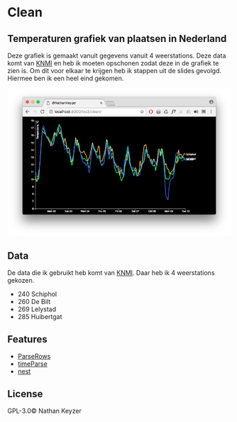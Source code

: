 # Clean
## Temperaturen grafiek van plaatsen in Nederland

Deze grafiek is gemaakt vanuit gegevens vanuit 4 weerstations.
Deze data komt van [KNMI](http://projects.knmi.nl/klimatologie/uurgegevens/selectie.cgi) en heb ik moeten opschonen zodat deze in de grafiek te zien is. Om dit voor elkaar te krijgen heb ik stappen uit de slides gevolgd. Hiermee ben ik een heel eind gekomen.

![preview][cover]

## Data
De data die ik gebruikt heb komt van [KNMI](http://projects.knmi.nl/klimatologie/uurgegevens/selectie.cgi). Daar heb ik 4 weerstations gekozen.

* 240 Schiphol
* 260 De Bilt
* 269 Lelystad
* 285 Huibertgat

## Features
* [ParseRows](https://github.com/d3/d3-dsv#csvParseRows)
*  [timeParse](https://github.com/d3/d3-time-format#timeParse)
*  [nest](https://github.com/d3/d3-collection/blob/master/README.md#nest)

## License
GPL-3.0&copy; Nathan Keyzer

[cover]: preview.png
